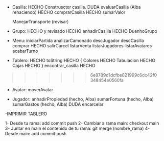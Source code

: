 - Casilla:
  HECHO Construsctor casilla.
  DUDA evaluarCasilla (Alba rehaciendo)
  HECHO comprarCasilla 
  HECHO sumarValor

  ManejarTransporte (revisar)

- Grupo: HECHO y revisado
  HECHO anhadirCasilla
  HECHO DuenhoGrupo

- Menu:
  iniciarPartida
  analizarCamonado
  descJugador
  descCasilla
  comprar HECHO
  salirCarcel
  listarVenta
  listarJugadores
  listarAvatares
  acabarTurno

- Tablero: HECHO
  toString HECHO {
    Colores HECHO
    Tabulacion HECHO
    Cajas HECHO
  }
  encontrar_casilla HECHO
>>>>>>> 6e8789d1dcfbe821999c6dc42f0348454e0560fa

- Avatar:
  moverAvatar

- Jugador:
  anhadirPropiedad (hecho, Alba)
  sumarFortuna (hecho, Alba)
  sumarGastos (hecho, Alba)
  DUDA encarcelar

-IMPRIMIR TABLERO


1- Desde tu rama: add commit push
2- Cambiar a rama main: checkout main
3- Juntar en main el contenido de tu rama: git merge (nombre_rama)
4- Desde main: add commit push